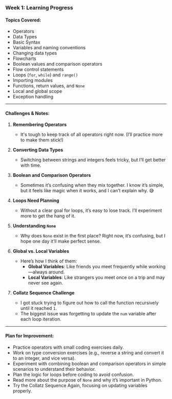 ### **Week 1: Learning Progress**  

#### **Topics Covered:**  
- Operators  
- Data Types  
- Basic Syntax  
- Variables and naming conventions  
- Changing data types  
- Flowcharts  
- Boolean values and comparison operators  
- Flow control statements  
- Loops (`for`, `while`) and `range()`  
- Importing modules  
- Functions, return values, and `None`  
- Local and global scope  
- Exception handling  

---

#### **Challenges & Notes:**  

1. **Remembering Operators**  
   - It's tough to keep track of all operators right now. (I’ll practice more to make them stick!)  

2. **Converting Data Types**  
   - Switching between strings and integers feels tricky, but I’ll get better with time.  

3. **Boolean and Comparison Operators**  
   - Sometimes it’s confusing when they mix together. I know it’s simple, but it feels like magic when it works, and I can’t explain why. 😅  

4. **Loops Need Planning**  
   - Without a clear goal for loops, it’s easy to lose track. I’ll experiment more to get the hang of it.  

5. **Understanding `None`**  
   - Why does `None` exist in the first place? Right now, it’s confusing, but I hope one day it’ll make perfect sense.  

6. **Global vs. Local Variables**  
   - Here’s how I think of them:  
     - **Global Variables**: Like friends you meet frequently while working—always around.  
     - **Local Variables**: Like strangers you meet once on a trip and may never see again.  

7. **Collatz Sequence Challenge**  
   - I got stuck trying to figure out how to call the function recursively until it reached `1`.  
   - The biggest issue was forgetting to update the `num` variable after each loop iteration.  

---

#### **Plan for Improvement:**  

- Practice operators with small coding exercises daily.  
- Work on type conversion exercises (e.g., reverse a string and convert it to an integer, and vice versa).  
- Experiment with combining boolean and comparison operators in simple scenarios to understand their behavior.  
- Plan the logic for loops before coding to avoid confusion.  
- Read more about the purpose of `None` and why it’s important in Python.  
- Try the Collatz Sequence Again, focusing on updating variables properly.  
